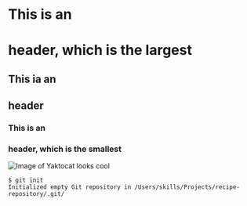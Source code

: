 # This is an <h1> header, which is the largest
## This ia an <h2> header  
### This is an <h3> header, which is the smallest
![Image of Yaktocat looks cool](https://octodex.github.com/images/yaktocat.png)
```
$ git init
Initialized empty Git repository in /Users/skills/Projects/recipe-repository/.git/
```
